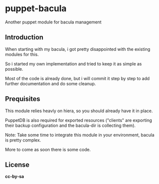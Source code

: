 # puppet-bacula

Another puppet module for bacula management

## Introduction

When starting with my bacula, i got pretty disappointed with the existing modules for this.  

So i started my own implementation and tried to keep it as simple as possible.  

Most of the code is already done, but i will commit it step by step to add further documentation and do some cleanup.

## Prequisites

This module relies heavly on hiera, so you should already have it in place.

PuppetDB is also required for exported resources ("clients" are exporting their backup configuration and the bacula-dir is collecting them).

Note: Take some time to integrate this module in your environment, bacula is pretty complex.

More to come as soon there is some code.

## License

**cc-by-sa**
